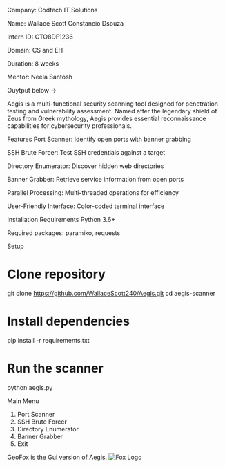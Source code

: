 Company: Codtech IT Solutions

Name: Wallace Scott Constancio Dsouza

Intern ID: CTO8DF1236

Domain: CS and EH

Duration: 8 weeks

Mentor: Neela Santosh

Ouytput below ->

Aegis is a multi-functional security scanning tool designed for penetration testing and vulnerability assessment. Named after the legendary shield of Zeus from Greek mythology, Aegis provides essential reconnaissance capabilities for cybersecurity professionals.

Features
Port Scanner: Identify open ports with banner grabbing

SSH Brute Forcer: Test SSH credentials against a target

Directory Enumerator: Discover hidden web directories

Banner Grabber: Retrieve service information from open ports

Parallel Processing: Multi-threaded operations for efficiency

User-Friendly Interface: Color-coded terminal interface

Installation
Requirements
Python 3.6+

Required packages: paramiko, requests

Setup
# Clone repository
git clone https://github.com/WallaceScott240/Aegis.git
cd aegis-scanner

# Install dependencies
pip install -r requirements.txt

# Run the scanner
python aegis.py

Main Menu
1. Port Scanner
2. SSH Brute Forcer
3. Directory Enumerator
4. Banner Grabber
5. Exit

GeoFox is the Gui version of Aegis.
![Fox Logo](https://i.postimg.cc/YSMYY6d3/Screenshot-2025-06-24-184434.png)


